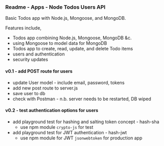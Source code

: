 ### Readme - Apps - Node Todos Users API

Basic Todos app with Node.js, Mongoose, and MongoDB.

Features include,

  * Todos app combining Node.js, Mongoose, MongoDB &c.
  * using Mongoose to model data for MongoDB
  * Todos app to create, read, update, and delete Todo items
  * users and authentication
  * security updates

#### v0.1 - add POST route for users
  * update User model - include email, password, tokens
  * add new post route to server.js
  * save user to db
  * check with Postman - n.b. server needs to be restarted, DB wiped

#### v0.2 - test authentication options for users
  * add playground test for hashing and salting token concept - hash-sha
    * use npm module `crypto-js` for test
  * add playground test for JWT authentication - hash-jwt
    * use npm module for JWT `jsonwebtoken` for production app
